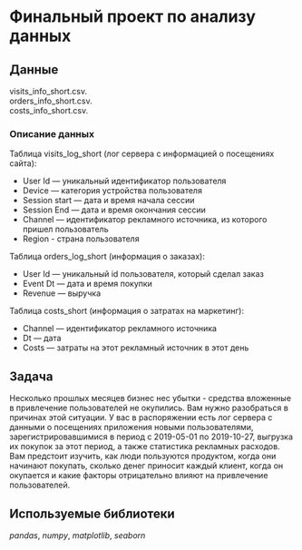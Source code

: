# Финальный проект по анализу данных

## Данные
visits_info_short.csv.  
orders_info_short.csv.  
costs_info_short.csv.  

### Описание данных

Таблица visits_log_short (лог сервера с информацией о посещениях сайта):

* User Id — уникальный идентификатор пользователя
* Device — категория устройства пользователя
* Session start — дата и время начала сессии
* Session End — дата и время окончания сессии
* Channel — идентификатор рекламного источника, из которого пришел пользователь
* Region - страна пользователя


Таблица orders_log_short (информация о заказах):

* User Id — уникальный id пользователя, который сделал заказ
* Event Dt — дата и время покупки
* Revenue — выручка


Таблица costs_short (информация о затратах на маркетинг):

* Channel — идентификатор рекламного источника
* Dt — дата
* Costs — затраты на этот рекламный источник в этот день

## Задача

Несколько прошлых месяцев бизнес нес убытки - средства вложенные в привлечение пользователей не окупились. Вам нужно разобраться в причинах этой ситуации.
У вас в распоряжении есть лог сервера с данными о посещениях приложения новыми пользователями, зарегистрировавшимися в период с 2019-05-01 по 2019-10-27, выгрузка их покупок за этот период, а также статистика рекламных расходов. Вам предстоит изучить, как люди пользуются продуктом, когда они начинают покупать, сколько денег приносит каждый клиент, когда он окупается и какие факторы отрицательно влияют на привлечение пользователей.

## Используемые библиотеки
*pandas*, *numpy*, *matplotlib*, *seaborn*